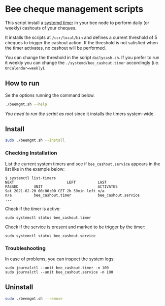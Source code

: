 # Bee cheque management scripts

This script install a [systemd timer](https://wiki.archlinux.org/index.php/Systemd/timers) in your bee node to perform daily (or weekly) cashouts of your cheques.

It installs the scripts at `/usr/local/bin` and defines a current threshold of 5 cheques to trigger the cashout action. If the threshold is not satisfied when the timer activates, no cashout will be performed.

You can change the threshold in the script `dailycash.sh`. If you prefer to run it weekly you can change the `./systemd/bee_cashout.timer` accordingly (i.e. `OnCalendar=weekly`).

## How to run

Se the options running the command below.
```sh
./beemgmt.sh --help
```

*You need to run the script as root* since it installs the timers system-wide.

## Install

```sh
sudo ./beemgmt.sh --install
```

### Checking Installation

List the current system timers and see if `bee_cashout.service` appears in the list like in the example below:
```
$ systemctl list-timers
NEXT                        LEFT          LAST                        PASSED       UNIT                         ACTIVATES                     
Sat 2021-02-20 00:00:00 CET 2h 50min left n/a                         n/a          bee_cashout.timer            bee_cashout.service           
...
```

Check if the timer is active:
```
sudo systemctl status bee_cashout.timer
```

Check if the service is present and marked to be trigger by the timer:
```
sudo systemctl status bee_cashout.service
```

### Troubleshooting

In case of problems, you can inspect the system logs:
```
sudo journalctl --unit bee_cashout.timer -n 100
sudo journalctl --unit bee_cashout.service -n 100
```

## Uninstall

```sh
sudo ./beemgmt.sh --remove
```